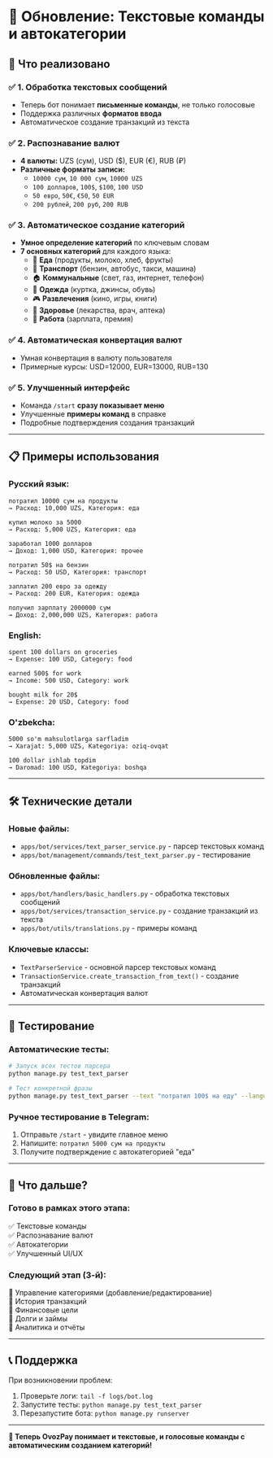 # 📝 Обновление: Текстовые команды и автокатегории

## 🎯 Что реализовано

### ✅ **1. Обработка текстовых сообщений**
- Теперь бот понимает **письменные команды**, не только голосовые
- Поддержка различных **форматов ввода**
- Автоматическое создание транзакций из текста

### ✅ **2. Распознавание валют**
- **4 валюты:** UZS (сум), USD ($), EUR (€), RUB (₽)
- **Различные форматы записи:**
  - `10000 сум`, `10 000 сум`, `10000 UZS`
  - `100 долларов`, `100$`, `$100`, `100 USD`
  - `50 евро`, `50€`, `€50`, `50 EUR`
  - `200 рублей`, `200 руб`, `200 RUB`

### ✅ **3. Автоматическое создание категорий**
- **Умное определение категорий** по ключевым словам
- **7 основных категорий** для каждого языка:
  - 🍎 **Еда** (продукты, молоко, хлеб, фрукты)
  - 🚗 **Транспорт** (бензин, автобус, такси, машина)
  - 🏠 **Коммунальные** (свет, газ, интернет, телефон)
  - 👕 **Одежда** (куртка, джинсы, обувь)
  - 🎮 **Развлечения** (кино, игры, книги)
  - 💊 **Здоровье** (лекарства, врач, аптека)
  - 💼 **Работа** (зарплата, премия)

### ✅ **4. Автоматическая конвертация валют**
- Умная конвертация в валюту пользователя
- Примерные курсы: USD=12000, EUR=13000, RUB=130

### ✅ **5. Улучшенный интерфейс**
- Команда `/start` **сразу показывает меню**
- Улучшенные **примеры команд** в справке
- Подробные подтверждения создания транзакций

---

## 📋 Примеры использования

### **Русский язык:**
```
потратил 10000 сум на продукты
→ Расход: 10,000 UZS, Категория: еда

купил молоко за 5000
→ Расход: 5,000 UZS, Категория: еда

заработал 1000 долларов
→ Доход: 1,000 USD, Категория: прочее

потратил 50$ на бензин
→ Расход: 50 USD, Категория: транспорт

заплатил 200 евро за одежду
→ Расход: 200 EUR, Категория: одежда

получил зарплату 2000000 сум
→ Доход: 2,000,000 UZS, Категория: работа
```

### **English:**
```
spent 100 dollars on groceries
→ Expense: 100 USD, Category: food

earned 500$ for work
→ Income: 500 USD, Category: work

bought milk for 20$
→ Expense: 20 USD, Category: food
```

### **O'zbekcha:**
```
5000 so'm mahsulotlarga sarfladim
→ Xarajat: 5,000 UZS, Kategoriya: oziq-ovqat

100 dollar ishlab topdim
→ Daromad: 100 USD, Kategoriya: boshqa
```

---

## 🛠 Технические детали

### **Новые файлы:**
- `apps/bot/services/text_parser_service.py` - парсер текстовых команд
- `apps/bot/management/commands/test_text_parser.py` - тестирование

### **Обновленные файлы:**
- `apps/bot/handlers/basic_handlers.py` - обработка текстовых сообщений
- `apps/bot/services/transaction_service.py` - создание транзакций из текста
- `apps/bot/utils/translations.py` - примеры команд

### **Ключевые классы:**
- `TextParserService` - основной парсер текстовых команд
- `TransactionService.create_transaction_from_text()` - создание транзакций
- Автоматическая конвертация валют

---

## 🧪 Тестирование

### **Автоматические тесты:**
```bash
# Запуск всех тестов парсера
python manage.py test_text_parser

# Тест конкретной фразы
python manage.py test_text_parser --text "потратил 100$ на еду" --language ru
```

### **Ручное тестирование в Telegram:**
1. Отправьте `/start` - увидите главное меню
2. Напишите: `потратил 5000 сум на продукты`
3. Получите подтверждение с автокатегорией "еда"

---

## 🎯 Что дальше?

### **Готово в рамках этого этапа:**
✅ Текстовые команды  
✅ Распознавание валют  
✅ Автокатегории  
✅ Улучшенный UI/UX  

### **Следующий этап (3-й):**
🚧 Управление категориями (добавление/редактирование)  
🚧 История транзакций  
🚧 Финансовые цели  
🚧 Долги и займы  
🚧 Аналитика и отчёты  

---

## 📞 Поддержка

При возникновении проблем:
1. Проверьте логи: `tail -f logs/bot.log`
2. Запустите тесты: `python manage.py test_text_parser`
3. Перезапустите бота: `python manage.py runserver`

---

**🎉 Теперь OvozPay понимает и текстовые, и голосовые команды с автоматическим созданием категорий!** 